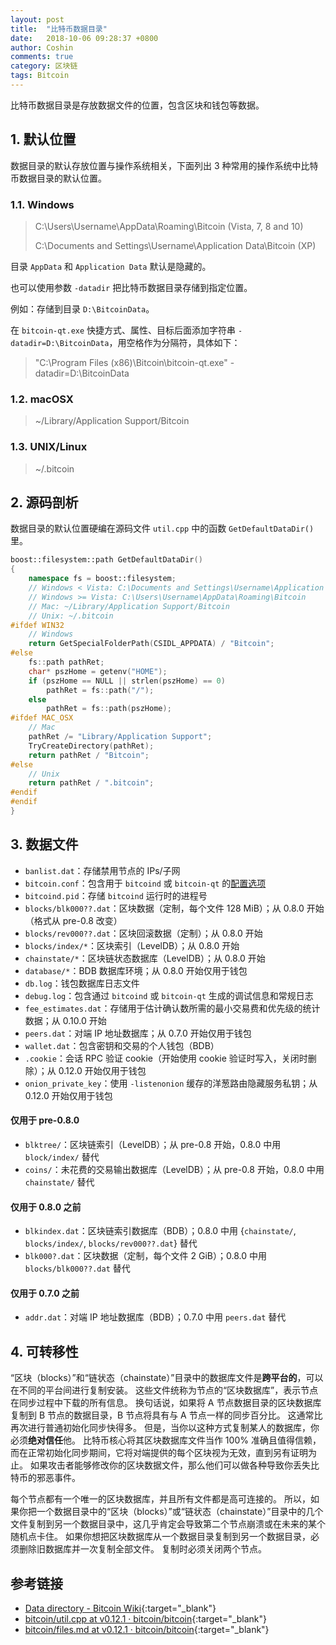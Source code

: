 ```yaml
---
layout: post
title:  "比特币数据目录"
date:   2018-10-06 09:28:37 +0800
author: Coshin
comments: true
category: 区块链
tags: Bitcoin
---
```

比特币数据目录是存放数据文件的位置，包含区块和钱包等数据。

## 1. 默认位置

数据目录的默认存放位置与操作系统相关，下面列出 3 种常用的操作系统中比特币数据目录的默认位置。

### 1.1. Windows

> C:\Users\Username\AppData\Roaming\Bitcoin (Vista, 7, 8 and 10)
> 
> C:\Documents and Settings\Username\Application Data\Bitcoin (XP)

目录 `AppData` 和 `Application Data` 默认是隐藏的。

也可以使用参数 `-datadir` 把比特币数据目录存储到指定位置。

例如：存储到目录 `D:\BitcoinData`。

在 `bitcoin-qt.exe` 快捷方式、属性、目标后面添加字符串 `-datadir=D:\BitcoinData`，用空格作为分隔符，具体如下：

> "C:\Program Files (x86)\Bitcoin\bitcoin-qt.exe" -datadir=D:\BitcoinData

### 1.2. macOSX

> ~/Library/Application Support/Bitcoin

### 1.3. UNIX/Linux

> ~/.bitcoin

## 2. 源码剖析

数据目录的默认位置硬编在源码文件 `util.cpp` 中的函数 `GetDefaultDataDir()` 里。

```cpp
boost::filesystem::path GetDefaultDataDir()
{
    namespace fs = boost::filesystem;
    // Windows < Vista: C:\Documents and Settings\Username\Application Data\Bitcoin
    // Windows >= Vista: C:\Users\Username\AppData\Roaming\Bitcoin
    // Mac: ~/Library/Application Support/Bitcoin
    // Unix: ~/.bitcoin
#ifdef WIN32
    // Windows
    return GetSpecialFolderPath(CSIDL_APPDATA) / "Bitcoin";
#else
    fs::path pathRet;
    char* pszHome = getenv("HOME");
    if (pszHome == NULL || strlen(pszHome) == 0)
        pathRet = fs::path("/");
    else
        pathRet = fs::path(pszHome);
#ifdef MAC_OSX
    // Mac
    pathRet /= "Library/Application Support";
    TryCreateDirectory(pathRet);
    return pathRet / "Bitcoin";
#else
    // Unix
    return pathRet / ".bitcoin";
#endif
#endif
}
```

## 3. 数据文件

* `banlist.dat`：存储禁用节点的 IPs/子网
* `bitcoin.conf`：包含用于 `bitcoind` 或 `bitcoin-qt` 的[配置选项](/blog/2018/05/running-bitcoin.html)
* `bitcoind.pid`：存储 `bitcoind` 运行时的进程号
* `blocks/blk000??.dat`：区块数据（定制，每个文件 128 MiB）；从 0.8.0 开始（格式从 pre-0.8 改变）
* `blocks/rev000??.dat`：区块回滚数据（定制）；从 0.8.0 开始
* `blocks/index/*`：区块索引（LevelDB）；从 0.8.0 开始
* `chainstate/*`：区块链状态数据库（LevelDB）；从 0.8.0 开始
* `database/*`：BDB 数据库环境；从 0.8.0 开始仅用于钱包
* `db.log`：钱包数据库日志文件
* `debug.log`：包含通过 `bitcoind` 或 `bitcoin-qt` 生成的调试信息和常规日志
* `fee_estimates.dat`：存储用于估计确认数所需的最小交易费和优先级的统计数据；从 0.10.0 开始
* `peers.dat`：对端 IP 地址数据库；从 0.7.0 开始仅用于钱包
* `wallet.dat`：包含密钥和交易的个人钱包（BDB）
* `.cookie`：会话 RPC 验证 cookie（开始使用 cookie 验证时写入，关闭时删除）；从 0.12.0 开始仅用于钱包
* `onion_private_key`：使用 `-listenonion` 缓存的洋葱路由隐藏服务私钥；从 0.12.0 开始仅用于钱包

#### 仅用于 pre-0.8.0

* `blktree/`：区块链索引（LevelDB）；从 pre-0.8 开始，0.8.0 中用 `block/index/` 替代
* `coins/`：未花费的交易输出数据库（LevelDB）；从 pre-0.8 开始，0.8.0 中用 `chainstate/` 替代

#### 仅用于 0.8.0 之前

* `blkindex.dat`：区块链索引数据库（BDB）；0.8.0 中用 {`chainstate/`, `blocks/index/`, `blocks/rev000??.dat`} 替代
* `blk000?.dat`：区块数据（定制，每个文件 2 GiB）；0.8.0 中用 `blocks/blk000??.dat` 替代

#### 仅用于 0.7.0 之前

* `addr.dat`：对端 IP 地址数据库（BDB）；0.7.0 中用 `peers.dat` 替代

## 4. 可转移性

“区块（blocks）”和“链状态（chainstate）”目录中的数据库文件是**跨平台的**，可以在不同的平台间进行复制安装。
这些文件统称为节点的“区块数据库”，表示节点在同步过程中下载的所有信息。
换句话说，如果将 A 节点数据目录的区块数据库复制到 B 节点的数据目录，B 节点将具有与 A 节点一样的同步百分比。
这通常比再次进行普通初始化同步快得多。
但是，当你以这种方式复制某人的数据库，你必须**绝对信任**他。
比特币核心将其区块数据库文件当作 100% 准确且值得信赖，而在正常初始化同步期间，它将对端提供的每个区块视为无效，直到另有证明为止。
如果攻击者能够修改你的区块数据文件，那么他们可以做各种导致你丢失比特币的邪恶事件。

每个节点都有一个唯一的区块数据库，并且所有文件都是高可连接的。
所以，如果你把一个数据目录中的“区块（blocks）”或“链状态（chainstate）”目录中的几个文件复制到另一个数据目录中，这几乎肯定会导致第二个节点崩溃或在未来的某个随机点卡住。
如果你想把区块数据库从一个数据目录复制到另一个数据目录，必须删除旧数据库并一次复制全部文件。
复制时必须关闭两个节点。

## 参考链接

* [Data directory - Bitcoin Wiki](https://en.bitcoin.it/wiki/Data_directory){:target="_blank"}
* [bitcoin/util.cpp at v0.12.1 · bitcoin/bitcoin](https://github.com/bitcoin/bitcoin/blob/v0.12.1/src/util.cpp){:target="_blank"}
* [bitcoin/files.md at v0.12.1 · bitcoin/bitcoin](https://github.com/bitcoin/bitcoin/blob/v0.12.1/doc/files.md){:target="_blank"}
